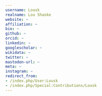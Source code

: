 ```yaml
---
username: Lousk
realname: Lou Shaoke
website: ~
affiliation: ~
bio: ~
github: ~
orcid: ~
linkedin: ~
googlescholar: ~
wikidata: ~
twitter: ~
mastodon-url: ~
meta: ~
instagram: ~
redirect_from:
- /index.php/User:Lousk
- /index.php/Special:Contributions/Lousk
---
```

